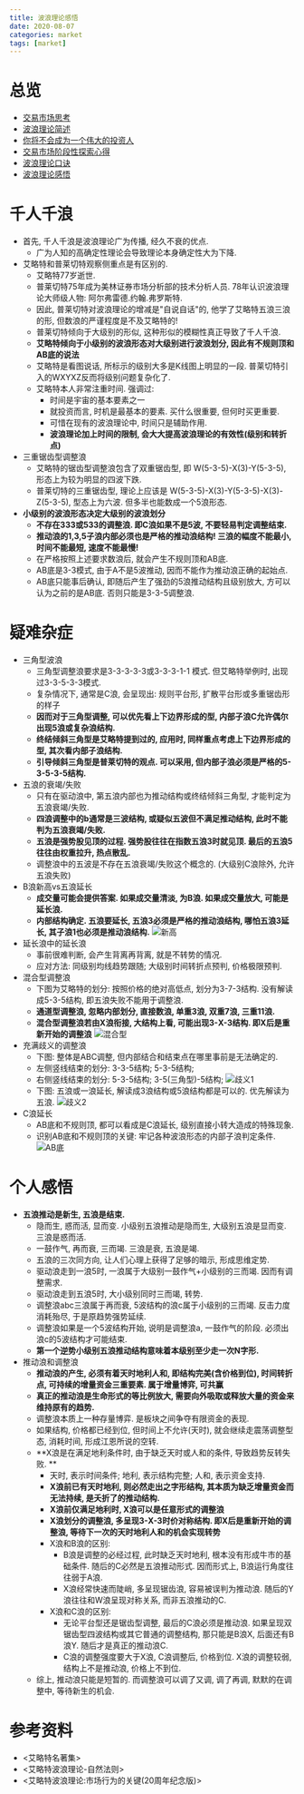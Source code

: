 ```yaml
---
title: 波浪理论感悟
date: 2020-08-07
categories: market
tags: [market]
---
```


# 总览
- [交易市场思考](https://draapho.github.io/2019/03/26/1902-trading-rule/)
- [波浪理论简述](https://draapho.github.io/2019/04/26/1903-wave-principle/)
- [你将不会成为一个伟大的投资人](https://draapho.github.io/2019/06/25/1907-investor/)
- [交易市场阶段性探索心得](https://draapho.github.io/2020/02/09/2001-exploration/)
- [波浪理论口诀](https://draapho.github.io/2020/08/06/2005-wave-mnemonic/)
- [波浪理论感悟](https://draapho.github.io/2020/08/07/2006-wave-thinking/)



# 千人千浪
- 首先, 千人千浪是波浪理论广为传播, 经久不衰的优点.
    - 广为人知的高确定性理论会导致理论本身确定性大为下降.
- 艾略特和普莱切特观察侧重点是有区别的.
    - 艾略特77岁逝世.
    - 普莱切特75年成为美林证券市场分析部的技术分析人员. 78年认识波浪理论大师级人物: 阿尔弗雷德.约翰.弗罗斯特.
    - 因此, 普莱切特对波浪理论的增减是"自说自话"的, 他学了艾略特五浪三浪的形, 但数浪的严谨程度是不及艾略特的!
    - 普莱切特倾向于大级别的形似, 这种形似的模糊性真正导致了千人千浪.
    - **艾略特倾向于小级别的波浪形态对大级别进行波浪划分, 因此有不规则顶和AB底的说法**
    - 艾略特是看图说话, 所标示的级别大多是K线图上明显的一段. 普莱切特引入的WXYXZ反而将级别问题复杂化了.
    - 艾略特本人非常注重时间. 强调过:
        - 时间是宇宙的基本要素之一
        - 就投资而言, 时机是最基本的要素. 买什么很重要, 但何时买更重要.
        - 可惜在现有的波浪理论中, 时间只是辅助作用.
        - **波浪理论加上时间的限制, 会大大提高波浪理论的有效性(级别和转折点)**
- 三重锯齿型调整浪
    - 艾略特的锯齿型调整浪包含了双重锯齿型, 即 W(5-3-5)-X(3)-Y(5-3-5), 形态上为较为明显的四波下跌.
    - 普莱切特的三重锯齿型, 理论上应该是 W(5-3-5)-X(3)-Y(5-3-5)-X(3)-Z(5-3-5), 型态上为六波. 但多半也能数成一个5浪形态. 
- **小级别的波浪形态决定大级别的波浪划分**
    - **不存在333或533的调整浪. 即C浪如果不是5波, 不要轻易判定调整结束.**
    - **推动浪的1,3,5子浪内部必须也是严格的推动浪结构! 三浪的幅度不能最小, 时间不能最短, 速度不能最慢!**
    - 在严格按照上述要求数浪后, 就会产生不规则顶和AB底.
    - AB底是3-3模式, 由于A不是5波推动, 因而不能作为推动浪正确的起始点.
    - AB底只能事后确认, 即随后产生了强劲的5浪推动结构且级别放大, 方可以认为之前的是AB底. 否则只能是3-3-5调整浪.

# 疑难杂症
- 三角型波浪
    - 三角型调整浪要求是3-3-3-3-3或3-3-3-1-1 模式. 但艾略特举例时, 出现过3-3-5-3-3模式.
    - 复杂情况下, 通常是C浪, 会呈现出: 规则平台形, 扩散平台形或多重锯齿形的样子
    - **因而对于三角型调整, 可以优先看上下边界形成的型, 内部子浪C允许偶尔出现5浪或复杂浪结构.**
    - **终结倾斜三角型是艾略特提到过的, 应用时, 同样重点考虑上下边界形成的型, 其次看内部子浪结构.**
    - **引导倾斜三角型是普莱切特的观点. 可以采用, 但内部子浪必须是严格的5-3-5-3-5结构.**
- 五浪的衰竭/失败
    - 只有在驱动浪中, 第五浪内部也为推动结构或终结倾斜三角型, 才能判定为五浪衰竭/失败.
    - **四浪调整中的b通常是三波结构, 或疑似五波但不满足推动结构, 此时不能判为五浪衰竭/失败.**
    - **五浪是强势股见顶的过程. 强势股往往在指数五浪3时就见顶. 最后的五浪5往往由权重拉升, 热点散乱.**
    - 调整浪中的五波是不存在五浪衰竭/失败这个概念的. (大级别C浪除外, 允许五浪失败)
- B浪新高vs五浪延长
    - **成交量可能会提供答案. 如果成交量清淡, 为B浪. 如果成交量放大, 可能是延长浪.**
    - **内部结构确定. 五浪要延长, 五浪3必须是严格的推动浪结构, 哪怕五浪3延长, 其子浪1也必须是推动浪结构.**
    ![新高](https://draapho.github.io/images/2006/2.png)
- 延长浪中的延长浪
    - 事前很难判断, 会产生背离再背离, 就是不转势的情况.
    - 应对方法: 同级别均线趋势跟随; 大级别时间转折点预判, 价格极限预判.
- 混合型调整浪
    - 下图为艾略特的划分: 按照价格的绝对高低点, 划分为3-7-3结构. 没有解读成5-3-5结构, 即五浪失败不能用于调整浪.
    - **通道型调整浪, 忽略内部划分, 直接数浪, 单重3浪, 双重7浪, 三重11浪.**
    - **混合型调整浪若由X浪衔接, 大结构上看, 可能出现3-X-3结构. 即X后是重新开始的调整浪**
    ![混合型](https://draapho.github.io/images/2006/1.png)
- 充满歧义的调整浪
    - 下图: 整体是ABC调整, 但内部结合和结束点在哪里事前是无法确定的.
    - 左侧竖线结束的划分: 3-3-5结构; 5-3-5结构;
    - 右侧竖线结束的划分: 5-3-5结构; 3-5(三角型)-5结构;
    ![歧义1](https://draapho.github.io/images/2006/3.png)
    - 下图: 五浪或一浪延长, 解读成3浪结构或5浪结构都是可以的. 优先解读为五浪.
    ![歧义2](https://draapho.github.io/images/2006/4.png)
- C浪延长
    - AB底和不规则顶, 都可以看成是C浪延长, 级别直接小转大造成的特殊现象.
    - 识别AB底和不规则顶的关键: 牢记各种波浪形态的内部子浪判定条件.
    ![AB底](https://draapho.github.io/images/2006/5.png)


# 个人感悟
- **五浪推动是新生, 五浪是结束.**
    - 隐而生, 惑而活, 显而变. 小级别五浪推动是隐而生, 大级别五浪是显而变. 三浪是惑而活.
    - 一鼓作气, 再而衰, 三而竭. 三浪是衰, 五浪是竭.
    - 五浪的三次同方向, 让人们心理上获得了足够的暗示, 形成思维定势.
    - 驱动浪走到一浪5时, 一浪属于大级别一鼓作气+小级别的三而竭. 因而有调整需求.
    - 驱动浪走到五浪5时, 大小级别同时三而竭, 转势.
    - 调整浪abc三浪属于再而衰, 5波结构的浪c属于小级别的三而竭. 反击力度消耗殆尽, 于是原趋势强势延续.
    - 调整浪如果是一个5波结构开始, 说明是调整浪a, 一鼓作气的阶段. 必须出浪c的5波结构才可能结束.
    - **第一个逆势小级别五浪推动结构意味着本级别至少走一次N字形.**
- 推动浪和调整浪
    - **推动浪的产生, 必须有着天时地利人和, 即结构完美(含价格到位), 时间转折点, 可持续的增量资金三重要素. 属于增量博弈, 可共赢**
    - **真正的推动浪是生命形式的等比例放大, 需要向外吸取或释放大量的资金来维持原有的趋势.**
    - 调整浪本质上一种存量博弈. 是板块之间争夺有限资金的表现.
    - 如果结构, 价格都已经到位, 但时间上不允许(天时), 就会继续走震荡调整型态, 消耗时间, 形成江恩所说的空转.
    - **X浪是在满足地利条件时, 由于缺乏天时或人和的条件, 导致趋势反转失败. **
      - 天时, 表示时间条件; 地利, 表示结构完整; 人和, 表示资金支持. 
      - **X浪前已有天时地利, 则必然走出之字形结构, 其本质为缺乏增量资金而无法持续, 是夭折了的推动结构.**
      - **X浪前仅满足地利时, X浪可以是任意形式的调整浪**
      - **X浪划分的调整浪, 多呈现3-X-3时价对称结构. 即X后是重新开始的调整浪, 等待下一次的天时地利人和的机会实现转势**
      - X浪和B浪的区别: 
        - B浪是调整的必经过程, 此时缺乏天时地利, 根本没有形成牛市的基础条件. 随后的C必然是五浪推动形式. 因而形式上, B浪运行角度往往弱于A浪.
        - X浪经常快速而陡峭, 多呈现锯齿浪, 容易被误判为推动浪. 随后的Y浪往往和W浪呈现对称关系, 而非五浪推动的C.
      - X浪和C浪的区别:
        - 无论平台型还是锯齿型调整, 最后的C浪必须是推动浪. 如果呈现双锯齿型四波结构或其它普通的调整结构, 那只能是B浪X, 后面还有B浪Y. 随后才是真正的推动浪C.
        - C浪的调整强度要大于X浪, C浪调整后, 价格到位. X浪的调整较弱, 结构上不是推动浪, 价格上不到位.
    - 综上, 推动浪只能是短暂的. 而调整浪可以调了又调, 调了再调, 默默的在调整中, 等待新生的机会.


# 参考资料
- <艾略特名著集>
- <艾略特波浪理论-自然法则>
- <艾略特波浪理论:市场行为的关键(20周年纪念版)>

